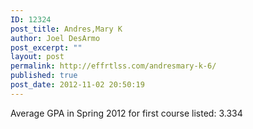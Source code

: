 ```yaml
---
ID: 12324
post_title: Andres,Mary K
author: Joel DesArmo
post_excerpt: ""
layout: post
permalink: http://effrtlss.com/andresmary-k-6/
published: true
post_date: 2012-11-02 20:50:19
---
```

<p>Average GPA in Spring 2012 for first course listed: 3.334</p>